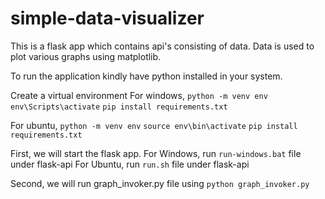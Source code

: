 # simple-data-visualizer
This is a flask app which contains api's consisting of data. Data is used to plot various graphs using matplotlib.


To run the application kindly have python installed in your system.

Create a virtual environment
For windows,
`python -m venv env`
`env\Scripts\activate`
`pip install requirements.txt`

For ubuntu,
`python -m venv env`
`source env\bin\activate`
`pip install requirements.txt`

First, we will start the flask app.
For Windows, run `run-windows.bat` file under flask-api
For Ubuntu, run `run.sh` file under flask-api

Second, we will run graph_invoker.py file using `python graph_invoker.py`
